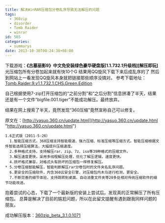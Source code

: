 ```yaml
---
title: 解决WinRAR压缩包分卷乱序导致无法解压的问题
tags:
  - 360zip
  - disorder
  - Tomb Raider
  - winrar
id: 565
categories:
  - summarys
date: 2013-10-30T00:24:38+08:00
---
```


下载游戏：**《古墓丽影9》中文免安装绿色豪华硬盘版[1.1.732.1升级档][解压即玩]**
光压缩包所有分卷加起来就有快10个G
结果用QQ旋风下载下来后成乱序的了
然后到网站上一看发现QQ旋风本身就把链接那些顺序没搞对。
参考下载地址：[Tomb.Raider.9.v1.1.732.1.CHS.Green.Edition](http://fenxiang.qq.com/x/3SSKsVNycfRNc3CJcuCA0~NHIcT5rX133GN0qnvKZltI "http://fenxiang.qq.com/x/3SSKsVNycfRNc3CJcuCA0~NHIcT5rX133GN0qnvKZltI")

自己根据使用7-zip打开压缩包的“之前分割”和“之后分割”信息拼凑了半天，结果还是有一个文件“bigfile.001.tiger”不能成功解压。最终放弃。

结果在网上搜索了半天，竟然发现“360压缩”竟然宣称自己可以修复。

原文在：[http://yasuo.360.cn/update.html](http://yasuo.360.cn/update.html "http://yasuo.360.cn/update.html")

  ```text
  1.6正式版（2011-5-26）
    1.智能压缩方式，360压缩支持智能极速、强力压缩、标准压缩等压缩方式。智能压缩根据文件智能选择压缩算法，大幅提升压缩速度。
    2.多种格式支持，支持解压rar、zip、7z、iso等39种格式的压缩文件。
    3.解压速度更快，采用多线程解压处理，优化了解压逻辑，速度更快。
    4.损坏格式兼容，对格式头有损坏的压缩包一样修复解压。
  * 5.分卷压缩智能解压，智能判断解压rar分卷包时的文件夹名乱序问题。
    6.更安全的压缩软件，内含360云安全引擎，对压缩包内木马进行检测，更安全。
    7.不断完善的细节体验，支持跳转到桌面、自动消重文件夹等20多处相对传统压缩软件的细节功能改进。
  ```

抱着尝试的心态，下载了一个最新版的安装上尝试后。发现真的正常解压了所有压缩包。
总算是解决了目前的尴尬问题，所以在此留文提醒有遇到跟我同样问题的朋友。

成功解压版本：[360zip_beta_3.1.0.1071](http://dl.360safe.com/360zip_beta_3.1.0.1071.exe "360zip_beta_3.1.0.1071")
